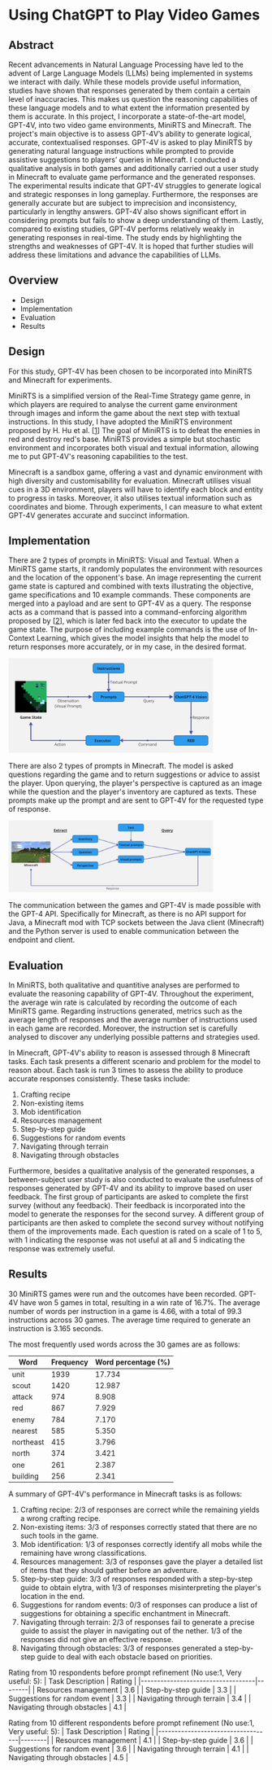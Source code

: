 # Using ChatGPT to Play Video Games

## Abstract
Recent advancements in Natural Language Processing have led to the advent of Large Language Models (LLMs) being implemented in systems we interact with daily. While these models provide useful information, studies have shown that responses generated by them contain a certain level of inaccuracies. This makes us question the reasoning capabilities of these language models and to what extent the information presented by them is accurate. In this project, I incorporate a state-of-the-art model, GPT-4V, into two video game environments, MiniRTS and Minecraft. The project's main objective is to assess GPT-4V’s ability to generate logical, accurate, contextualised responses. GPT-4V is asked to play MiniRTS by generating natural language instructions while prompted to provide assistive suggestions to players’ queries in Minecraft. I conducted a qualitative analysis in both games and additionally carried out a user study in Minecraft to evaluate game performance and the generated responses. The experimental results indicate that GPT-4V struggles to generate logical and strategic responses in long gameplay. Furthermore, the responses are generally accurate but are subject to imprecision and inconsistency, particularly in lengthy answers. GPT-4V also shows significant effort in considering prompts but fails to show a deep understanding of them. Lastly, compared to existing studies, GPT-4V performs relatively weakly in generating responses in real-time. The study ends by highlighting the strengths and weaknesses of GPT-4V. It is hoped that further studies will address these limitations and advance the capabilities of LLMs.

## Overview
<ul>
  <li>Design</li>
  <li>Implementation</li>
  <li>Evaluation</li>
  <li>Results</li>
</ul>

## Design
For this study, GPT-4V has been chosen to be incorporated into MiniRTS and Minecraft for experiments.

MiniRTS is a simplified version of the Real-Time Strategy game genre, in which players are required to analyse the current game environment through images and inform the game about the next step with textual instructions. In this study, I have adopted the MiniRTS environment proposed by H. Hu et al. [[1]] The goal of MiniRTS is to defeat the enemies in red and destroy red's base. MiniRTS provides a simple but stochastic environment and incorporates both visual and textual information, allowing me to put GPT-4V's reasoning capabilities to the test. 

Minecraft is a sandbox game, offering a vast and dynamic environment with high diversity and customisability for evaluation. Minecraft utilises visual cues in a 3D environment, players will have to identify each block and entity to progress in tasks. Moreover, it also utilises textual information such as coordinates and biome. Through experiments, I can measure to what extent GPT-4V generates accurate and succinct information.      

## Implementation
There are 2 types of prompts in MiniRTS: Visual and Textual. When a MiniRTS game starts, it randomly populates the environment with resources and the location of the opponent's base. An image representing the current game state is captured and combined with texts illustrating the objective, game specifications and 10 example commands. These components are merged into a payload and are sent to GPT-4V as a query. The response acts as a command that is passed into a command-enforcing algorithm proposed by [[2]], which is later fed back into the executor to update the game state. The purpose of including example commands is the use of In-Context Learning, which gives the model insights that help the model to return responses more accurately, or in my case, in the desired format.

<img src="minirts_instruction_flow.jpg" width=80%>

There are also 2 types of prompts in Minecraft. The model is asked questions regarding the game and to return suggestions or advice to assist the player. Upon querying, the player's perspective is captured as an image while the question and the player's inventory are captured as texts. These prompts make up the prompt and are sent to GPT-4V for the requested type of response. 

<img src="minecraft_instruction_flow.jpg" width=80%>

The communication between the games and GPT-4V is made possible with the GPT-4 API. Specifically for Minecraft, as there is no API support for Java, a Minecraft mod with TCP sockets between the Java client (Minecraft) and the Python server is used to enable communication between the endpoint and client. 

## Evaluation
In MiniRTS, both qualitative and quantitive analyses are performed to evaluate the reasoning capability of GPT-4V. Throughout the experiment, the average win rate is calculated by recording the outcome of each MiniRTS game. Regarding instructions generated, metrics such as the average length of responses and the average number of instructions used in each game are recorded. Moreover, the instruction set is carefully analysed to discover any underlying possible patterns and strategies used.

In Minecraft, GPT-4V's ability to reason is assessed through 8 Minecraft tasks. Each task presents a different scenario and problem for the model to reason about. Each task is run 3 times to assess the ability to produce accurate responses consistently. These tasks include:

<ol>
  <li>Crafting recipe</li>
  <li>Non-existing items</li>
  <li>Mob identification</li>
  <li>Resources management</li>
  <li>Step-by-step guide</li>
  <li>Suggestions for random events</li>
  <li>Navigating through terrain</li>
  <li>Navigating through obstacles</li>
</ol>

Furthermore, besides a qualitative analysis of the generated responses, a between-subject user study is also conducted to evaluate the usefulness of responses generated by GPT-4V and its ability to improve based on user feedback. The first group of participants are asked to complete the first survey (without any feedback). Their feedback is incorporated into the model to generate the responses for the second survey. A different group of participants are then asked to complete the second survey without notifying them of the improvements made. Each question is rated on a scale of 1 to 5, with 1 indicating the response was not useful at all and 5 indicating the response was extremely useful.

## Results
30 MiniRTS games were run and the outcomes have been recorded. GPT-4V have won 5 games in total, resulting in a win rate of 16.7%. The average number of words per instruction in a game is 4.66, with a total of 99.3 instructions across 30 games. The average time required to generate an instruction is 3.165 seconds.

The most frequently used words across the 30 games are as follows: 

| Word       | Frequency | Word percentage (%) |
|------------|-----------|---------------------|
| unit       | 1939      | 17.734              |
| scout      | 1420      | 12.987              |
| attack     | 974       | 8.908               |
| red        | 867       | 7.929               |
| enemy      | 784       | 7.170               |
| nearest    | 585       | 5.350               |
| northeast  | 415       | 3.796               |
| north      | 374       | 3.421               |
| one        | 261       | 2.387               |
| building   | 256       | 2.341               |

A summary of GPT-4V's performance in Minecraft tasks is as follows:
<ol>
  <li>Crafting recipe: 2/3 of responses are correct while the remaining yields a wrong crafting recipe.</li>
  <li>Non-existing items: 3/3 of responses correctly stated that there are no such tools in the game.</li>
  <li>Mob identification: 1/3 of responses correctly identify all mobs while the remaining have wrong classifications.</li>
  <li>Resources management: 3/3 of responses gave the player a detailed list of items that they should gather before an adventure.</li>
  <li>Step-by-step guide: 3/3 of responses responded with a step-by-step guide to obtain elytra, with 1/3 of responses misinterpreting the player's location in the end.</li>
  <li>Suggestions for random events: 0/3 of responses can produce a list of suggestions for obtaining a specific enchantment in Minecraft.</li>
  <li>Navigating through terrain: 2/3 of responses fail to generate a precise guide to assist the player in navigating out of the nether. 1/3 of the responses did not give an effective response. </li>
  <li>Navigating through obstacles: 3/3 of responses generated a step-by-step guide to deal with each obstacle based on priorities.</li>
</ol>

Rating from 10 respondents before prompt refinement (No use:1, Very useful: 5):
| Task Description                  | Rating |
|-----------------------------------|--------|
| Resources management              | 3.6    |
| Step-by-step guide                | 3.3    |
| Suggestions for random event      | 3.3    |
| Navigating through terrain        | 3.4    |
| Navigating through obstacles      | 4.1    |

Rating from 10 different respondents before prompt refinement (No use:1, Very useful: 5):
| Task Description                  | Rating |
|-----------------------------------|--------|
| Resources management              | 4.1    |
| Step-by-step guide                | 3.6    |
| Suggestions for random event      | 3.6    |
| Navigating through terrain        | 4.1    |
| Navigating through obstacles      | 4.5    |


[1]:https://arxiv.org/abs/1906.00744
[2]:https://proceedings.neurips.cc/paper_files/paper/2022/file/318f3ae8be3c97cb7555e1c932f472a1-Paper-Conference.pdf
